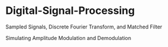 # Digital-Signal-Processing
Sampled Signals, Discrete Fourier Transform, and Matched Filter

Simulating Amplitude Modulation and Demodulation
